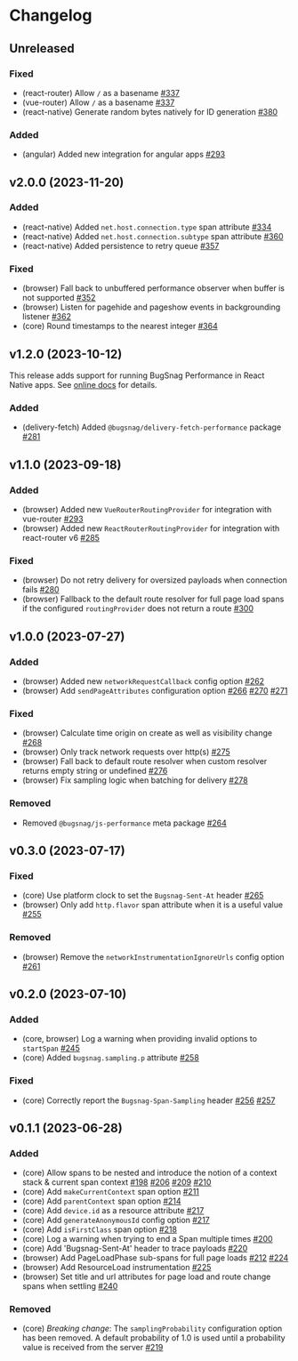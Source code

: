 # Changelog

## Unreleased

### Fixed

- (react-router) Allow `/` as a basename [#337](https://github.com/bugsnag/bugsnag-js-performance/pull/337)
- (vue-router) Allow `/` as a basename [#337](https://github.com/bugsnag/bugsnag-js-performance/pull/337)
- (react-native) Generate random bytes natively for ID generation [#380](https://github.com/bugsnag/bugsnag-js-performance/pull/380)

### Added

- (angular) Added new integration for angular apps [#293](https://github.com/bugsnag/bugsnag-js-performance/pull/293)

## v2.0.0 (2023-11-20)

### Added

- (react-native) Added `net.host.connection.type` span attribute [#334](https://github.com/bugsnag/bugsnag-js-performance/pull/334)
- (react-native) Added `net.host.connection.subtype` span attribute [#360](https://github.com/bugsnag/bugsnag-js-performance/pull/360)
- (react-native) Added persistence to retry queue [#357](https://github.com/bugsnag/bugsnag-js-performance/pull/357)

### Fixed

- (browser) Fall back to unbuffered performance observer when buffer is not supported [#352](https://github.com/bugsnag/bugsnag-js-performance/pull/352)
- (browser) Listen for pagehide and pageshow events in backgrounding listener [#362](https://github.com/bugsnag/bugsnag-js-performance/pull/362)
- (core) Round timestamps to the nearest integer [#364](https://github.com/bugsnag/bugsnag-js-performance/pull/364)

## v1.2.0 (2023-10-12)

This release adds support for running BugSnag Performance in React Native apps. See [online docs](https://docs.bugsnag.com/performance/integration-guides/react-native) for details.

### Added

- (delivery-fetch) Added `@bugsnag/delivery-fetch-performance` package [#281](https://github.com/bugsnag/bugsnag-js-performance/pull/281)

## v1.1.0 (2023-09-18)

### Added

- (browser) Added new `VueRouterRoutingProvider` for integration with vue-router [#293](https://github.com/bugsnag/bugsnag-js-performance/pull/293)
- (browser) Added new `ReactRouterRoutingProvider` for integration with react-router v6 [#285](https://github.com/bugsnag/bugsnag-js-performance/pull/285)

### Fixed

- (browser) Do not retry delivery for oversized payloads when connection fails [#280](https://github.com/bugsnag/bugsnag-js-performance/pull/280)
- (browser) Fallback to the default route resolver for full page load spans if the configured `routingProvider` does not return a route [#300](https://github.com/bugsnag/bugsnag-js-performance/pull/300)

## v1.0.0 (2023-07-27)

### Added

- (browser) Added new `networkRequestCallback` config option [#262](https://github.com/bugsnag/bugsnag-js-performance/pull/262)
- (browser) Add `sendPageAttributes` configuration option [#266](https://github.com/bugsnag/bugsnag-js-performance/pull/266) [#270](https://github.com/bugsnag/bugsnag-js-performance/pull/270) [#271](https://github.com/bugsnag/bugsnag-js-performance/pull/271)

### Fixed

- (browser) Calculate time origin on create as well as visibility change [#268](https://github.com/bugsnag/bugsnag-js-performance/pull/268)
- (browser) Only track network requests over http(s) [#275](https://github.com/bugsnag/bugsnag-js-performance/pull/275)
- (browser) Fall back to default route resolver when custom resolver returns empty string or undefined [#276](https://github.com/bugsnag/bugsnag-js-performance/pull/276)
- (browser) Fix sampling logic when batching for delivery [#278](https://github.com/bugsnag/bugsnag-js-performance/pull/278)

### Removed

- Removed `@bugsnag/js-performance` meta package [#264](https://github.com/bugsnag/bugsnag-js-performance/pull/264)

## v0.3.0 (2023-07-17)

### Fixed

- (core) Use platform clock to set the `Bugsnag-Sent-At` header [#265](https://github.com/bugsnag/bugsnag-js-performance/pull/265)
- (browser) Only add `http.flavor` span attribute when it is a useful value [#255](https://github.com/bugsnag/bugsnag-js-performance/pull/255)

### Removed

- (browser) Remove the `networkInstrumentationIgnoreUrls` config option [#261](https://github.com/bugsnag/bugsnag-js-performance/pull/261)

## v0.2.0 (2023-07-10)

### Added

- (core, browser) Log a warning when providing invalid options to `startSpan` [#245](https://github.com/bugsnag/bugsnag-js-performance/pull/245)
- (core) Added `bugsnag.sampling.p` attribute [#258](https://github.com/bugsnag/bugsnag-js-performance/pull/258)

### Fixed

- (core) Correctly report the `Bugsnag-Span-Sampling` header [#256](https://github.com/bugsnag/bugsnag-js-performance/pull/256) [#257](https://github.com/bugsnag/bugsnag-js-performance/pull/257)

## v0.1.1 (2023-06-28)

### Added

- (core) Allow spans to be nested and introduce the notion of a context stack & current span context [#198](https://github.com/bugsnag/bugsnag-js-performance/pull/198) [#206](https://github.com/bugsnag/bugsnag-js-performance/pull/206) [#209](https://github.com/bugsnag/bugsnag-js-performance/pull/209) [#210](https://github.com/bugsnag/bugsnag-js-performance/pull/210)
- (core) Add `makeCurrentContext` span option [#211](https://github.com/bugsnag/bugsnag-js-performance/pull/211)
- (core) Add `parentContext` span option [#214](https://github.com/bugsnag/bugsnag-js-performance/pull/214)
- (core) Add `device.id` as a resource attribute [#217](https://github.com/bugsnag/bugsnag-js-performance/pull/217)
- (core) Add `generateAnonymousId` config option [#217](https://github.com/bugsnag/bugsnag-js-performance/pull/217)
- (core) Add `isFirstClass` span option [#218](https://github.com/bugsnag/bugsnag-js-performance/pull/218)
- (core) Log a warning when trying to end a Span multiple times [#200](https://github.com/bugsnag/bugsnag-js-performance/pull/200)
- (core) Add 'Bugsnag-Sent-At' header to trace payloads [#220](https://github.com/bugsnag/bugsnag-js-performance/pull/220)
- (browser) Add PageLoadPhase sub-spans for full page loads [#212](https://github.com/bugsnag/bugsnag-js-performance/pull/212) [#224](https://github.com/bugsnag/bugsnag-js-performance/pull/224)
- (browser) Add ResourceLoad instrumentation [#225](https://github.com/bugsnag/bugsnag-js-performance/pull/225)
- (browser) Set title and url attributes for page load and route change spans when settling [#240](https://github.com/bugsnag/bugsnag-js-performance/pull/240)

### Removed

- (core) *Breaking change*: The `samplingProbability` configuration option has been removed. A default probability of 1.0 is used until a probability value is received from the server [#219](https://github.com/bugsnag/bugsnag-js-performance/pull/219)
